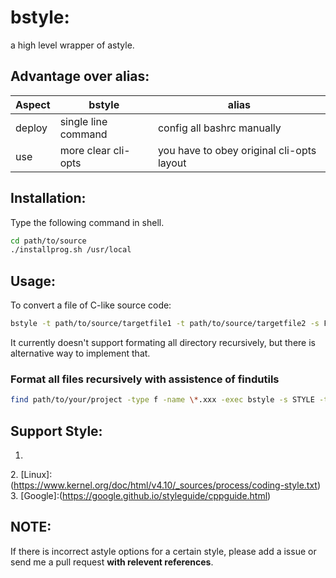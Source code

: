 # bstyle:
a high level wrapper of astyle.

## Advantage over alias:
|Aspect|bstyle|alias|
|---|---|---|
|deploy|single line command|config all bashrc manually|
|use|more clear cli-opts|you have to obey original cli-opts layout|


## Installation:

Type the following command in shell.

```bash
cd path/to/source
./installprog.sh /usr/local
```

## Usage:

To convert a file of C-like source code:

```bash
bstyle -t path/to/source/targetfile1 -t path/to/source/targetfile2 -s FavoriteStyle
```

It currently doesn't support formating all directory recursively, but there is alternative way to implement that.

### Format all files recursively with assistence of findutils

```bash
find path/to/your/project -type f -name \*.xxx -exec bstyle -s STYLE -t {} \;
```

## Support Style:
1. 
[Qt]:(https://wiki.qt.io/Qt_Coding_Style)
2. 
[Linux]:(https://www.kernel.org/doc/html/v4.10/_sources/process/coding-style.txt)
3. 
[Google]:(https://google.github.io/styleguide/cppguide.html)


## NOTE:

If there is incorrect astyle options for a certain style, please add a issue or send me a pull request **with relevent references**.

